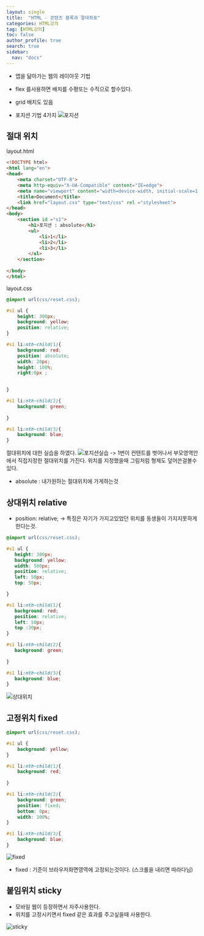 ```yaml
---
layout: single
title:  "HTML - 콘텐츠 블록과 절대좌표"
categories: HTML강의
tag: [HTML강의]
toc: false
author_profile: true
search: true
sidebar:
  nav: "docs"
---
```


- 앱을 닮아가는 웹의 레이아웃 기법

- flex 를사용하면 배치를 수평또는 수직으로 할수있다.

- grid 배치도 있음 

- 포지션 기법 4가지
![포지션](/assets/images/포지션.JPG)

## 절대 위치

layout.html
```html
<!DOCTYPE html>
<html lang="en">
<head>
    <meta charset="UTF-8">
    <meta http-equiv="X-UA-Compatible" content="IE=edge">
    <meta name="viewport" content="width=device-width, initial-scale=1.0">
    <title>Document</title>
    <link href="layout.css" type="text/css" rel ="stylesheet">
</head>
<body>
    <section id ="s1">
        <h1>포지션 : absolute</h1>
        <ul>
            <li>1</li>
            <li>2</li>
            <li>3</li>
        </ul>
    </section>
    
</body>
</html>
```
layout.css
```css
@import url(css/reset.css);

#s1 ul {
    height: 300px;
    background: yellow;
    position: relative;
}

#s1 li:nth-child(1){
    background: red;
    position: absolute;
    width: 20px;
    height: 100%;
    right:0px ;
   

}

#s1 li:nth-child(2){
    background: green;
    
}

#s1 li:nth-child(3){
    background: blue;
}
```

절대위치에 대한 실습을 하였다.
![포지션실습](/assets/images/포지션실습.JPG)
-> 1번이 컨텐트를 벗어나서 부모영역안에서 직접지정한 절대위치를 가진다. 위치를 지정했을때 그림처럼 형제도 덮어쓴걸볼수있다.

- absolute  : 내가원하는 절대위치에 가게하는것





## 상대위치 relative

- position: relative; 
 -> 특징은 자기가 가지고있었던 위치를 동생들이 가지지못하게한다는것.
 ```css
 @import url(css/reset.css);

#s1 ul {
    height: 300px;
    background: yellow;
    width: 500px;
    position: relative;
    left: 50px;
    top: 50px;

}

#s1 li:nth-child(1){
    background: red;
    position: relative;
    left: 50px;
    top :30px;
}

#s1 li:nth-child(2){
    background: green;
    
}

#s1 li:nth-child(3){
    background: blue;
}
```
 ![상대위치](/assets/images/상대위치.JPG)


## 고정위치 fixed

```css
@import url(css/reset.css);

#s1 ul {
    background: yellow;   
}

#s1 li:nth-child(1){
    background: red;
   
}

#s1 li:nth-child(2){
    background: green;
    position: fixed;
    bottom: 0px;
    width: 100%;
}

#s1 li:nth-child(3){
    background: blue;
}
```
 ![fixed](/assets/images/fixed.JPG)

- fixed : 기준이 브라우저화면영역에 고정되는것이다. (스크롤을 내리면 따라다님)


## 붙임위치 sticky

- 모바일 웹이 등장하면서 자주사용한다.
- 위치를 고정시키면서 fixed 같은 효과를 주고싶을때 사용한다. 


 ![sticky](/assets/images/sticky.JPG)